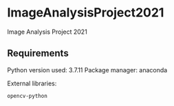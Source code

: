 # ImageAnalysisProject2021
Image Analysis Project 2021


## Requirements

Python version used: 3.7.11
Package manager: anaconda

External libraries:
```bash
opencv-python
```
